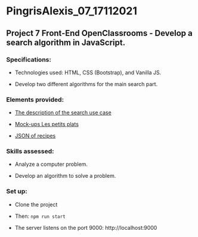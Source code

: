 # PingrisAlexis_07_17112021

## Project 7 Front-End OpenClassrooms - Develop a search algorithm in JavaScript.

### Specifications:

- Technologies used: HTML, CSS (Bootstrap), and Vanilla JS.

- Develop two different algorithms for the main search part.

### Elements provided:

- [The description of the search use case](chrome-extension://efaidnbmnnnibpcajpcglclefindmkaj/viewer.html?pdfurl=https%3A%2F%2Fs3-eu-west-1.amazonaws.com%2Fcourse.oc-static.com%2Fprojects%2FFront-End%2BV2%2FP6%2BAlgorithms%2FCas%2Bd%25E2%2580%2599utilisation%2B%252303%2BFiltrer%2Bles%2Brecettes%2Bdans%2Bl%25E2%2580%2599interface%2Butilisateur.pdf&clen=106444&chunk=true)

- [Mock-ups Les petits plats](https://www.figma.com/file/xqeE1ZKlHUWi2Efo8r73NK/UI-Design-Les-Petits-Plats-FR)

- [JSON of recipes](https://github.com/OpenClassrooms-Student-Center/P11-front-end-search-engine/blob/master/recipes.js)

### Skills assessed:

- Analyze a computer problem.

- Develop an algorithm to solve a problem.

### Set up:

- Clone the project

- Then: `npm run start`

- The server listens on the port 9000: http://localhost:9000